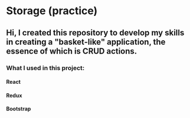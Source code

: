 # Storage (practice)
## Hi, I created this repository to develop my skills in creating a "basket-like" application, the essence of which is CRUD actions.
### What I used in this project:
#### React
#### Redux
#### Bootstrap
